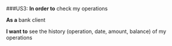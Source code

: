 ###US3:
**In order to** check my operations

**As a** bank client

**I want to** see the history (operation, date, amount, balance) of my operations